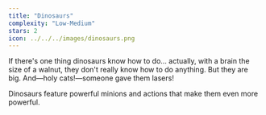 ```yaml
---
title: "Dinosaurs"
complexity: "Low-Medium"
stars: 2
icon: ../../../images/dinosaurs.png
---
```


If there's one thing dinosaurs know how to do... actually, with a brain the size of a walnut, they don't really know how to do anything. But they are big. And—holy cats!—someone gave them lasers!

Dinosaurs feature powerful minions and actions that make them even more powerful.
